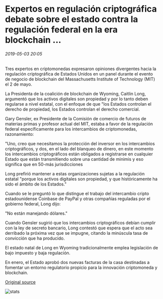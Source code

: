 # Expertos en regulación criptográfica debate sobre el estado contra la regulación federal en la era blockchain ...

###### 2019-05-03 20:05

Tres expertos en criptomonedas expresaron opiniones divergentes hacia la regulación criptográfica de Estados Unidos en un panel durante el evento de negocio de blockchain del Massachusetts Institute of Technology (MIT) el 2 de mayo.

La Presidenta de la coalición de blockchain de Wyoming, Caitlin Long, argumentó que los activos digitales son propiedad y por lo tanto deben regularse a nivel estatal, con el enfoque de que "los Estados controlan el derecho de propiedad, los Estados controlan el derecho comercial.

Gary Gensler, ex Presidente de la Comisión de comercio de futuros de materias primas y profesor actual del MIT, estaba a favor de la regulación federal específicamente para los intercambios de criptomonedas, razonamiento:

"Uno, creo que necesitamos la protección del inversor en los intercambios criptográficos, y dos, en el lado del blanqueo de dinero, en este momento los intercambios criptográficos están obligados a registrarse en cualquier Estado que están transmitiendo sobre una cantidad de minimis y eso significa que en 50-más jurisdicciones

Long prefirió mantener a estas organizaciones sujetas a la regulación estatal "porque los activos digitales son propiedad, y que históricamente ha sido el ámbito de los Estados."

Cuando se le preguntó lo que distingue el trabajo del intercambio cripto estadounidense Coinbase de PayPal y otras compañías reguladas por el gobierno federal, Long dijo:

"No están manejando dólares."

Cuando Gensler sugirió que los intercambios criptográficos debían cumplir con la ley de secreto bancario, Long contestó que espera que el acto sea derribado la próxima vez que se impugne, citando la minúscula tasa de convicción que ha producido.

El estado natal de Long en Wyoming tradicionalmente emplea legislación de bajo impuesto y baja regulación.

En enero, el Estado aprobó dos nuevas facturas de la casa destinadas a fomentar un entorno regulatorio propicio para la innovación criptomoneda y blockchain.

[Original source](https://cointelegraph.com/news/crypto-regulation-experts-debate-state-vs-federal-regulation-in-the-blockchain-era)

![stats](https://c.statcounter.com/11760860/0/a89fa40b/1/ "stats")